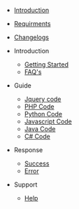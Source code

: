 - [Introduction](/introduction)
- [Requirments](/requirements)
- [Changelogs](changelog)


- Introduction
    - [Getting Started](/introduction/getting-started/)
    - [FAQ's](/introduction/faq's/)


- Guide
    - [Jquery code](/guide/jquery-code/)
    - [PHP Code](/guide/php-code/)
    - [Python Code](/guide/python-code/)
    - [Javascript Code](/guide/javascript-code/)
    - [Java Code](/guide/java-code/)
    - [C# Code](/guide/c#-code/)


- Response
    - [Success](/response/success/)
    - [Error](/response/error/)


- Support
    - [Help](/support/help/)
